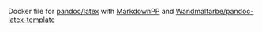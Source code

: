 Docker file for [pandoc/latex](https://github.com/pandoc/dockerfiles)
with [MarkdownPP](https://github.com/jreese/markdown-pp#installationandusage)
and [Wandmalfarbe/pandoc-latex-template](https://github.com/Wandmalfarbe/pandoc-latex-template)